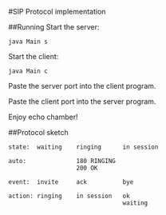 #SIP Protocol implementation

##Running
Start the server:

	java Main s

Start the client:

	java Main c

Paste the server port into the client program.

Paste the client port into the server program.

Enjoy echo chamber!

##Protocol sketch

    state:  waiting    ringing      in session

    auto:              180 RINGING
                       200 OK
    
    event:  invite     ack          bye
    
    action: ringing    in session   ok
                                    waiting
